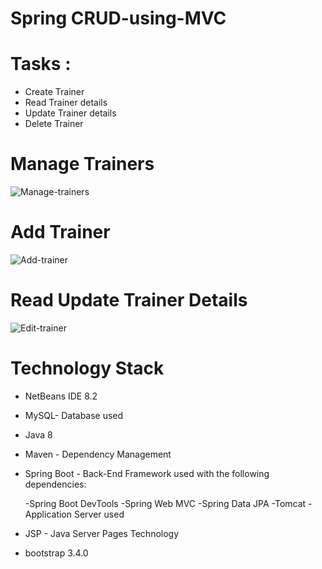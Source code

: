 # Spring CRUD-using-MVC


# Tasks : 
* Create Trainer
* Read Trainer details
* Update Trainer details
* Delete Trainer

# Manage Trainers

![Manage-trainers](https://user-images.githubusercontent.com/62078660/97885373-f241d080-1d2f-11eb-9d9b-956bb4b7fcac.PNG)

# Add Trainer

![Add-trainer](https://user-images.githubusercontent.com/62078660/97885496-1b626100-1d30-11eb-9dbf-da169aa9a79b.PNG)

# Read Update Trainer Details

![Edit-trainer](https://user-images.githubusercontent.com/62078660/97885550-2e753100-1d30-11eb-92bf-dc35678fd519.PNG)


# Technology Stack

* NetBeans IDE 8.2

* MySQL- Database used

* Java 8

* Maven - Dependency Management

* Spring Boot - Back-End Framework used with the following dependencies:

  -Spring Boot DevTools
  -Spring Web MVC
  -Spring Data JPA
  -Tomcat - Application Server used

* JSP - Java Server Pages Technology

* bootstrap 3.4.0

